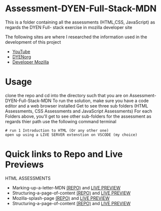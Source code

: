 # Assessment-DYEN-Full-Stack-MDN
This is a folder containing all the assessments (HTML,CSS, JavaScript) as regards the DYEN Full- stack exercise in mozilla developer site 

The following sites are where I researched the information used in the development of this project
+ [YouTube](www.youtube.com/)
+ [DYENorg](https://dyen.org/)
+ [Developer Mozilla](https://developer.mozilla.org/)

# Usage
clone the repo and cd into the directory such that you are on Assessment-DYEN-Full-Stack-MDN
To run the solution, make sure you have a code editor and a web browser installed
Get to see three sub folders (HTML Assessments, CSS Assessments and JavaScript Assessments)
For each Folders above, you'll get to see other sub-folders for the assessment as regards thier path
use the following command terminal
```
# run 1 Introduction to HTML (Or any other one)
open up using a LIVE SERVER extenstion on VSCODE (my choice)
```
# Quick links to Repo and Live Previews

HTML ASSESSMENTS
+ Marking-up-a-letter-MDN [(REPO)](https://github.com/ChristopherOkay/1-Marking-up-a-letter-MDN-) and [LIVE PREVIEW](https://christopherokay.github.io/1-Marking-up-a-letter-MDN-/) 
+ Structuring-a-page-of-content [(REPO)](https://github.com/ChristopherOkay/2-Structuring-a-page-of-content) and [LIVE PREVIEW](https://christopherokay.github.io/2-Structuring-a-page-of-content/)
+ Mozilla-splash-page [(REPO)](https://github.com/ChristopherOkay/Mozilla-splash-page) and [LIVE PREVIEW](https://christopherokay.github.io/Mozilla-splash-page/)
+ Structuring-a-page-of-content [(REPO)](https://github.com/ChristopherOkay/Structuring-planet-data) and [LIVE PREVIEW](https://christopherokay.github.io/Structuring-planet-data/)




